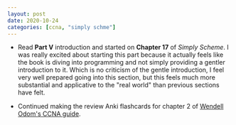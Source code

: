 ```yaml
---
layout: post
date: 2020-10-24
categories: [ccna, "simply schme"]
---
```


- Read **Part V** introduction and started on **Chapter 17** of *Simply
  Scheme*. I was really excited about starting this part because it
  actually feels like the book is diving into programming and not simply
  providing a gentler introduction to it. Which is no criticism of the
  gentle introduction, I feel very well prepared going into this
  section, but this feels much more substantial and applicative to the
  "real world" than previous sections have felt.

- Continued making the review Anki flashcards for chapter 2 of [Wendell Odom's CCNA  guide](https://amzn.to/3dHP3P0).